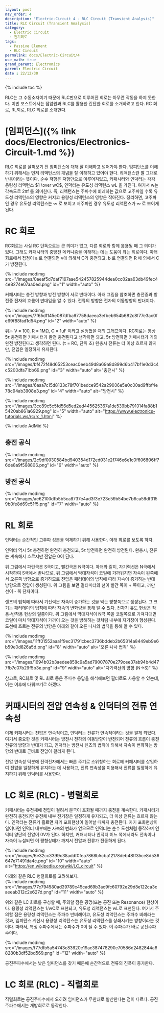 ```yaml
---
layout: post
nav_order: 4
description: "Electric-Circuit 4 - RLC Circuit (Transient Analysis)"
title: RLC Circuit (Transient Analysis)
category: 
  - Electric Circuit
  - 전기회로
tags: 
  - Passive Element
  - RLC Circuit
permalink: docs/Electric-Circuit/4
use_math: true
grand_parent: Electronics
parent: Electric Circuit
date : 22/12/30
---
```


{% include toc %}

RLC는 그 수동소자이기 때문에 RLC만으로 이루어진 회로는 아무런 작동을 하지 못한다. 이번 포스트에서는 접압원과 RLC를 활용한 간단한 회로를 소개하려고 한다. RC 회로, RL회로, RLC 회로를 소개한다.

# [임피던스]({% link docs/Electronics/Electronics-Circuit-1.md %})

RLC 회로를 살펴보기 전 임피던스에 대해 잘 이해하고 넘어가야 한다. 임피던스를 이해하기 위해서는 먼저 리액턴스의 개념을 잘 이해하고 있어야 한다. 리액턴스란 말 그대로 반응이라는 뜻이다. 순수 저항은 저항만으로 이루어져있고, 커패시터와 인덕터는 각각 용량성 리액턴스 $1 \over wC$, 인덕터는 유도성 리액턴스 wL 을 가진다. 여기서 w는 각속도로 2πf 를 의미한다. 즉, 리액턴스는 주파수에 비례하는 값으로 고주파일 수록 유도성 리액턴스의 영향은 커지고 용량성 리액턴스의 영향은 작아진다. 정리하면, 고주파인 경우 유도성 리액턴스는 ∞ 로 보이고 저주파인 경우 유도성 리액턴스가 ∞ 로 보이게 된다. 

# RC 회로

RC회로는 사실 RC 단독으로는 큰 의미가 없고, 다른 회로와 함께 응용될 때 그 의미가 있다. 그래도 커패시터의 충방전 메커니즘을 이해하는 데는 도움이 되는 회로이다. 아래 회로에서 접점이 a 로 연결되면 v에 의해서 C가 충전되고, b 로 연결되면 R 에 의해서 C가 방전된다.  

{% include modimg src="/images/0aeaf5d7daf7197aae542457825944dea0cc02aa63db49fec44e8274e07aa0ed.png" id="1" width="auto" %}  

커패시터는 충전 방향과 방전 방향이 서로 반대이다. 아래 그림을 참조하면 충전중과 방전중 전자의 흐름이 반대임을 알 수 있다. 전류의 방향은 전자의 이동방향의 반대이다.  

{% include modimg src="/images/7f65df145e087dfba67758daeea3efbeb654b682c8f77e3ac0fe69f88fad1d54.png" id="2" width="auto" %}  

위는 V = 100, R = 1MΩ, C = 1uF 이라고 설정했을 때의 그래프이다. RC회로는 통상 5τ 충전하면 커패시터가 완전 충전된다고 생각하면 되고, 5τ 방전하면 커패시터가 거의 완전 방전된다고 생각하면 된다. (τ = RC, 단위 초) 완충시 전류는 더 이상 흐르지 않지만, 전압은 일정하게 유지된다.

{% include modimg src="/images/bf472f48d65253ceac0eeb49d8a69a8d899d6b417bf1e0d3c4c5200dfa71bb69.png" id="3" width="auto" alt="충전시" %}  

{% include modimg src="/images/6aaa7c15d8133c78f701bedce9542a29006e5e0c00ad9ffbf4e78c94ab3908e3.png" id="4" width="auto" alt="방전시" %}  

{% include modimg src="/images/3cc89c5c5fd56d5ed2ed445625367a1de539bb791014fa88b15420ab861a6929.png" id="5" width="auto" alt="https://www.electronics-tutorials.ws/rc/rc_1.html" %}  

{% include AdMid %}

## 충전 공식  
{% include modimg src="/images/2c9df0030584bd940354d172ed031e2f746e6e1c0f606806ff76de8a9f568806.png" id="6" width="auto" %}  

## 방전 공식  
{% include modimg src="/images/ae62100dfb5b5ca8737e4ad3f3e723c59b54be7b6ca58df3159b0fe8d69c51f5.png" id="7" width="auto" %}  

# RL 회로

인덕터는 순간적인 고주파 성분을 억제하기 위해 사용한다. 아래 회로를 보도록 하자.

인덕터 역시 5τ 충전하면 완전히 충전되고, 5τ 방전하면 완전히 방전된다. 완충시, 전류는 계속해서 흐르지만 전압은 0이 된다.

위 그림에서 파란극은 S극이고, 빨간극은 N극이다. 아래와 같이, 자기력선은 N극에서 시작하여 S극에서 끝나므로, 위 그림에서 막대자석이 코일에 가까워지면 자속이 왼쪽에서 오른쪽 방향으로 증가하므로 전압은 패러데이의 법칙에 따라 자속이 증가하는 반대 방향으로 전압이 생성된다. 위 그림을 보면 멀티미터의 선이 빨간 쪽이 + 쪽이고, 까만 선이 - 쪽 단자이다. 

렌츠의 법칙에 따라서 기전력은 자속이 증가하는 것을 막는 방향쪽으로 생성된다. 그 크기는 패러데이의 법칙에 따라 자속의 변화량을 통해 알 수 있다. 전자기 유도 현상은 작용-반작용 현상의 일종이다. 위 그림에서 막대자석이 N극 쪽을 코일쪽으로 가져다대면 코일이 마치 막대자석이 가까이 오는 것을 방해하는 것처럼 내부에 자기장이 형성된다. 도선에 흐르는 전류의 방향은 아래와 같이 오른 나사의 법칙을 통해 알 수 있다.

{% include modimg src="/images/11ff01552aaa1f9ec31791cbec3736bddeb2b65314a8449eb9e6b59e0d826a5d.png" id="8" width="auto" alt="오른 나사 법칙" %}  

{% include modimg src="/images/1694b02b3aedee858c9a5ad79007870e279cee37ab94b4d477fb7c07b29f5b3e.png" id="9" width="auto" alt="자기력선의 방향 (N->S)" %}  

참고로, RC회로 및 RL 회로 등은 주파수 응답을 해석해보면 필터로도 사용할 수 있는데, 이는 이후에 다뤄보기로 하겠다. 

# 커패시터의 전압 연속성 & 인덕터의 전류 연속성

이제 커패시터는 전압은 연속적이고, 인덕터는 전류가 연속적이라는 것을 알게 되었다. 여기서 중요한 것은 커패시터는 방전시 전하의 이동방향이 반전되어 전류의 흐름이 충전전류의 방향과 반대가 되고, 인덕터는 방전시 렌츠의 법칙에 의해서 자속이 변화하는 방향의 반대로 곧바로 전압이 걸리게 된다.

전압 연속성 덕분에 전력전자에서는 빠른 주기로 스위칭하는 회로에 커패시터를 삽입하여 전압을 일정하게 유지하는 데 사용하고, 전류 연속성을 이용해서 전류를 일정하게 유지하기 위해 인덕터를 사용한다.

# LC 회로 (RLC) - 병렬회로

커패시터는 유전체에 전압이 걸려서 분극이 포화될 때까지 충전을 계속한다. 커패시터가 완전히 충전되면 유전체 내부 전기장은 일정하게 유지되고, 더 이상 전류는 흐르지 않는다. 인덕터는 전류가 흘르면 자기 포화현상이 일어날 때까지 충전된다. 자기 포화현상이 일어나면 인덕터 내부에는 자속의 변화가 없으므로 인덕터는 순수 도선처럼 동작하며 인덕터 양단의 전압이 0V가 된다. 하지만, 커패시터나 인덕터 어느 쪽에서라도 전속이나 자속이 누설되면 이 평형상태가 깨져서 전압과 전류가 진동하게 된다. 

{% include modimg src="/images/6e32cc3399c38addf0fea7868b5cba12178deb48ff35ce8d536647e71491da4c.png" id="10" width="auto" alt="https://en.wikipedia.org/wiki/LC_circuit" %}  

아래와 같은 RLC 병렬회로를 고려해보자.  
{% include modimg src="/images/77c794580ad39789c45cad69b3ac9fc60792e29d8e122ca3caeeab312c2e627d.png" id="11" width="auto" %}  

위와 같은 LC 회로를 구성할 때, 주의할 점은 공명(또는 공진 또는 Resonance) 현상이다. 용량성 리액턴스는 1/wC로 표현되고, 유도성 리액턴스는 wL로 표현된다. 여기서 주의할 점은 용량성 리액턴스는 주파수 반비례이고, 유도성 리액턴스는 주파수 비례라는 것과, 임피던스 계산시 용량성 리액턴스는 유도성 리액턴스를 상쇄시키는 방향이라는 것이다. 따라서, 특정 주파수에서는 주파수가 0이 될 수 있다. 이 주파수가 바로 공진주파수이다. 

{% include modimg src="/images/f77dfb5a54743c83620e19ac387478290e70586d2482844a68280b3df52bd569.png" id="12" width="auto" %}  

공진주파수에서는 낮은 임피던스를 갖기 때문에 순간적으로 전류의 진폭이 증가한다.

# LC 회로 (RLC) - 직렬회로

직렬회로는 공진주파수에서 오히려 임피던스가 무한대로 발산한다는 점이 다르다. 공진주파수에서는 개방회로로 동작한다.




